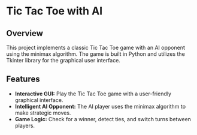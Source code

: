 # Tic Tac Toe with AI

## Overview

This project implements a classic Tic Tac Toe game with an AI opponent using the minimax algorithm. The game is built in Python and utilizes the Tkinter library for the graphical user interface.

## Features

- **Interactive GUI:** Play the Tic Tac Toe game with a user-friendly graphical interface.
- **Intelligent AI Opponent:** The AI player uses the minimax algorithm to make strategic moves.
- **Game Logic:** Check for a winner, detect ties, and switch turns between players.
